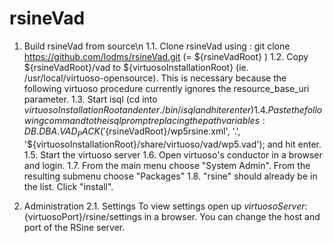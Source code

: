 rsineVad
========

1. Build rsineVad from source\n
    1.1. Clone rsineVad using : git clone https://github.com/lodms/rsineVad.git 
         (= ${rsineVadRoot} )
    1.2. Copy ${rsineVadRoot}/vad to ${virtuosoInstallationRoot} (ie. /usr/local/virtuoso-opensource).
         This is necessary because the following virtuoso procedure currently ignores the resource_base_uri parameter.
    1.3. Start isql (cd into ${virtuosoInstallationRoot} and enter ./bin/isql and hiter enter)
    1.4. Paste the following command to the isql prompt replacing the path variables:
         DB.DBA.VAD_PACK('${rsineVadRoot}/wp5rsine.xml', '.', '${virtuosoInstallationRoot}/share/virtuoso/vad/wp5.vad');
         and hit enter.
    1.5. Start the virtuoso server
    1.6. Open virtuoso's conductor in a browser and login.
    1.7. From the main menu choose "System Admin". From the resulting submenu choose "Packages"
    1.8. "rsine" should already be in the list. Click "install".

2. Administration
    2.1. Settings
         To view settings open up ${virtuosoServer}:${virtuosoPort}/rsine/settings in a browser.
         You can change the host and port of the RSine server.      
